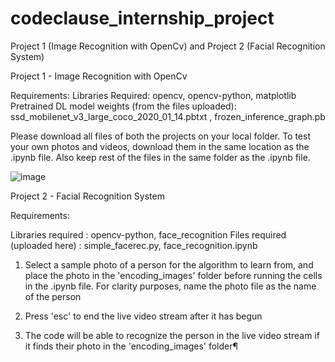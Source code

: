 # codeclause_internship_project
Project 1 (Image Recognition with OpenCv) and Project 2 (Facial Recognition System)


Project 1 - Image Recognition with OpenCv

Requirements: 
Libraries Required: opencv, opencv-python, matplotlib
Pretrained DL model weights (from the files uploaded): ssd_mobilenet_v3_large_coco_2020_01_14.pbtxt , frozen_inference_graph.pb

Please download all files of both the projects on your local folder. To test your own photos and videos, download them in the same location as the .ipynb file. Also keep rest of the files in the same folder as the .ipynb file. 

![image](https://github.com/user-attachments/assets/c5de8157-279f-467f-8f7d-7c047da5b4d8)



Project 2 - Facial Recognition System

Requirements:

Libraries required : opencv-python, face_recognition
Files required (uploaded here) : simple_facerec.py, face_recognition.ipynb

1. Select a sample photo of a person for the algorithm to learn from, and place the photo in the 'encoding_images' folder before running the cells in the .ipynb file. For clarity purposes,    name the photo file as the name of the person

2. Press 'esc' to end the live video stream after it has begun

3. The code will be able to recognize the person in the live video stream if it finds their photo in the 'encoding_images' folder¶
